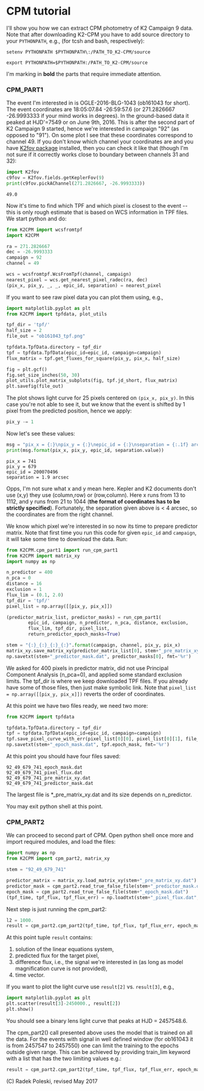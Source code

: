 
# CPM tutorial

I'll show you how we can extract CPM photometry of K2 Campaign 9 data. 
Note that after downloading K2-CPM you have to add source directory to 
your `PYTHONPATH`, e.g., (for tcsh and bash, respectively):
```
setenv PYTHONPATH $PYTHONPATH\:/PATH_TO_K2-CPM/source
```
```
export PYTHONPATH=$PYTHONPATH:/PATH_TO_K2-CPM/source
```
I'm marking in __bold__ the parts that require immediate attention. 

### CPM\_PART1

The event I'm interested in is OGLE-2016-BLG-1043 (ob161043 for short). The 
event coordinates are 18:05:07.84 -26:59:57.6 (or 271.2826667 -26.9993333
if your mind works in degrees). In the ground-based data it 
peaked at HJD'=7549 or on June 9th, 2016. This is after the second part of 
K2 Campaign 9 started, hence we're interested in campaign "92" (as opposed to 
"91"). On some plot I see that these coordinates correspond to channel 49. 
If you don't know which channel your coordinates are and you have 
[K2fov package](https://github.com/KeplerGO/K2fov) installed, then 
you can check it like that (though I'm not sure if it correctly works close to 
boundary between channels 31 and 32): 
```python
import K2fov
c9fov = K2fov.fields.getKeplerFov(9)
print(c9fov.pickAChannel(271.2826667, -26.9993333))
```
```
49.0
```
Now it's time to find 
which TPF and which pixel is closest to the event -- this is only rough estimate 
that is based on WCS information in TPF files. We start python and do:

```python
from K2CPM import wcsfromtpf
import K2CPM

ra = 271.2826667
dec = -26.9993333
campaign = 92
channel = 49

wcs = wcsfromtpf.WcsFromTpf(channel, campaign)
nearest_pixel = wcs.get_nearest_pixel_radec(ra, dec)
(pix_x, pix_y, _, _, epic_id, separation) = nearest_pixel
```
If you want to see raw pixel data you can plot them using, e.g., 
```python
import matplotlib.pyplot as plt
from K2CPM import tpfdata, plot_utils

tpf_dir = 'tpf/'
half_size = 2
file_out = "ob161043_tpf.png"

tpfdata.TpfData.directory = tpf_dir
tpf = tpfdata.TpfData(epic_id=epic_id, campaign=campaign)
flux_matrix = tpf.get_fluxes_for_square(pix_y, pix_x, half_size)

fig = plt.gcf()
fig.set_size_inches(50, 30)
plot_utils.plot_matrix_subplots(fig, tpf.jd_short, flux_matrix)
plt.savefig(file_out)
```
The plot shows light curve for 25 pixels centered on ```(pix_x, pix_y)```. In 
this case you're not able to see it, but we know that the event is shifted by 
1 pixel from the predicted position, hence we apply:
```python
pix_y -= 1
```

Now let's see these values:

```python
msg = "pix_x = {:}\npix_y = {:}\nepic_id = {:}\nseparation = {:.1f} arcsec"
print(msg.format(pix_x, pix_y, epic_id, separation.value))
```
```
pix_x = 741
pix_y = 679
epic_id = 200070496
separation = 1.9 arcsec
```

Opps, I'm not sure what x and y mean here. 
Kepler and K2 documents don't use (x,y) they use (column,row) or (row,column). 
Here x runs from 13 to 1112, and y runs from 21 to 1044 
(__the format of coordinates has to be strictly specified__). Fortunately, the 
separation given above is < 4 arcsec, so the coordinates are from the right 
channel. 

We know which pixel we're interested in so now its time to prepare predictor matrix. Note that first time you run this code for given ```epic_id``` and ```campaign```, it will take some time to download the data. Run:

```python
from K2CPM.cpm_part1 import run_cpm_part1
from K2CPM import matrix_xy
import numpy as np

n_predictor = 400
n_pca = 0
distance = 16
exclusion = 1
flux_lim = (0.1, 2.0)
tpf_dir = 'tpf/'
pixel_list = np.array([[pix_y, pix_x]])

(predictor_matrix_list, predictor_masks) = run_cpm_part1(
		epic_id, campaign, n_predictor, n_pca, distance, exclusion, 
		flux_lim, tpf_dir, pixel_list,
		return_predictor_epoch_masks=True)

stem = "{:}_{:}_{:}_{:}".format(campaign, channel, pix_y, pix_x)
matrix_xy.save_matrix_xy(predictor_matrix_list[0], stem+"_pre_matrix_xy.dat")
np.savetxt(stem+"_predictor_mask.dat", predictor_masks[0], fmt='%r')
```

We asked for 400 pixels in predictor matrix, did not use Principal Component Analysis 
(n\_pca=0), and applied some standard exclusion limits. The tpf\_dir is where we keep 
downloaded TPF files. If you already have some of those files, then just make 
symbolic link. Note that ```pixel_list = np.array([[pix_y, pix_x]])``` reverts 
the order of coordinates. 

At this point we have two files ready, we need two more:

```python
from K2CPM import tpfdata

tpfdata.TpfData.directory = tpf_dir
tpf = tpfdata.TpfData(epic_id=epic_id, campaign=campaign)
tpf.save_pixel_curve_with_err(pixel_list[0][0], pixel_list[0][1], file_name=stem+"_pixel_flux.dat")
np.savetxt(stem+"_epoch_mask.dat", tpf.epoch_mask, fmt='%r')
```

At this point you should have four files saved:
```
92_49_679_741_epoch_mask.dat
92_49_679_741_pixel_flux.dat
92_49_679_741_pre_matrix_xy.dat
92_49_679_741_predictor_mask.dat
```
The largest file is \*\_pre\_matrix\_xy.dat and its size depends on n\_predictor.

You may exit python shell at this point.

### CPM\_PART2

We can proceed to second part of CPM. Open python shell once more and import 
required modules, and load the files:

```python
import numpy as np
from K2CPM import cpm_part2, matrix_xy

stem = "92_49_679_741"

predictor_matrix = matrix_xy.load_matrix_xy(stem+"_pre_matrix_xy.dat")
predictor_mask = cpm_part2.read_true_false_file(stem+"_predictor_mask.dat")
epoch_mask = cpm_part2.read_true_false_file(stem+"_epoch_mask.dat")
(tpf_time, tpf_flux, tpf_flux_err) = np.loadtxt(stem+"_pixel_flux.dat", unpack=True)
```

Next step is just running the cpm\_part2:

```python
l2 = 1000.
result = cpm_part2.cpm_part2(tpf_time, tpf_flux, tpf_flux_err, epoch_mask, predictor_matrix, predictor_mask, l2)
```

At this point tuple ```result``` contains: 

1. solution of the linear equations system,
2. predicted flux for the target pixel,
3. difference flux, i.e., the signal we're interested in (as long as model magnification curve is not provided),
4. time vector.

If you want to plot the light curve use ```result[2]``` vs. ```result[3]```, e.g.,
```python
import matplotlib.pyplot as plt
plt.scatter(result[3]-2450000., result[2])
plt.show()
```
You should see a binary lens light curve that peaks at HJD = 2457548.6.

The cpm_part2() call presented above uses the model that is trained on all 
the data. For the events with signal in well defined window (for ob161043 
it is from 2457547 to 2457550) one can limit the training to the epochs 
outside given range. This can be achieved by providing train_lim keyword 
with a list that has the two limiting values e.g.:

```python
result = cpm_part2.cpm_part2(tpf_time, tpf_flux, tpf_flux_err, epoch_mask, predictor_matrix, predictor_mask, l2, train_lim = [2457547., 2457550.])
```


(C) Radek Poleski, revised May 2017
